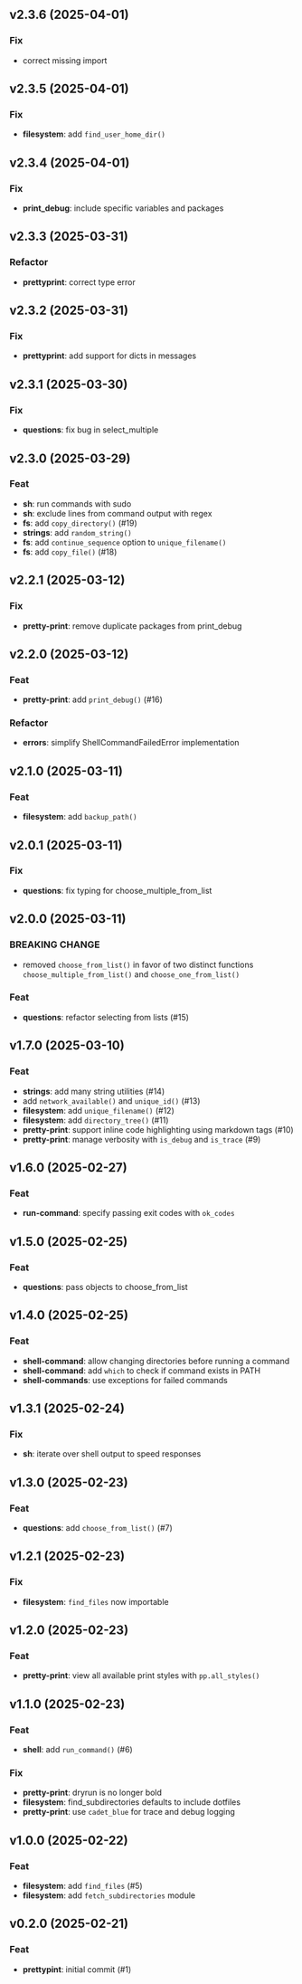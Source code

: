 ## v2.3.6 (2025-04-01)

### Fix

- correct missing import

## v2.3.5 (2025-04-01)

### Fix

- **filesystem**: add `find_user_home_dir()`

## v2.3.4 (2025-04-01)

### Fix

- **print_debug**: include specific variables and packages

## v2.3.3 (2025-03-31)

### Refactor

- **prettyprint**: correct type error

## v2.3.2 (2025-03-31)

### Fix

- **prettyprint**: add support for dicts in messages

## v2.3.1 (2025-03-30)

### Fix

- **questions**: fix bug in select_multiple

## v2.3.0 (2025-03-29)

### Feat

- **sh**: run commands with sudo
- **sh**: exclude lines from command output with regex
- **fs**: add `copy_directory()` (#19)
- **strings**: add `random_string()`
- **fs**: add `continue_sequence` option to `unique_filename()`
- **fs**: add `copy_file()` (#18)

## v2.2.1 (2025-03-12)

### Fix

- **pretty-print**: remove duplicate packages from print_debug

## v2.2.0 (2025-03-12)

### Feat

- **pretty-print**: add `print_debug()` (#16)

### Refactor

- **errors**: simplify ShellCommandFailedError implementation

## v2.1.0 (2025-03-11)

### Feat

- **filesystem**: add `backup_path()`

## v2.0.1 (2025-03-11)

### Fix

- **questions**: fix typing for choose_multiple_from_list

## v2.0.0 (2025-03-11)

### BREAKING CHANGE

- removed `choose_from_list()` in favor of two distinct functions `choose_multiple_from_list()` and `choose_one_from_list()`

### Feat

- **questions**: refactor selecting from lists (#15)

## v1.7.0 (2025-03-10)

### Feat

- **strings**: add many string utilities (#14)
- add `network_available()` and `unique_id()` (#13)
- **filesystem**: add `unique_filename()` (#12)
- **filesystem**: add `directory_tree()` (#11)
- **pretty-print**: support inline code highlighting using markdown tags (#10)
- **pretty-print**: manage verbosity with `is_debug` and `is_trace` (#9)

## v1.6.0 (2025-02-27)

### Feat

- **run-command**: specify passing exit codes with `ok_codes`

## v1.5.0 (2025-02-25)

### Feat

- **questions**: pass objects to choose_from_list

## v1.4.0 (2025-02-25)

### Feat

- **shell-command**: allow changing directories before running a command
- **shell-command**: add `which` to check if command exists in PATH
- **shell-commands**: use exceptions for failed commands

## v1.3.1 (2025-02-24)

### Fix

- **sh**: iterate over shell output to speed responses

## v1.3.0 (2025-02-23)

### Feat

- **questions**: add `choose_from_list()` (#7)

## v1.2.1 (2025-02-23)

### Fix

- **filesystem**: `find_files` now importable

## v1.2.0 (2025-02-23)

### Feat

- **pretty-print**: view all available print styles with `pp.all_styles()`

## v1.1.0 (2025-02-23)

### Feat

- **shell**: add `run_command()` (#6)

### Fix

- **pretty-print**: dryrun is no longer bold
- **filesystem**: find_subdirectories defaults to include dotfiles
- **pretty-print**: use `cadet_blue` for trace and debug logging

## v1.0.0 (2025-02-22)

### Feat

- **filesystem**: add `find_files` (#5)
- **filesystem**: add `fetch_subdirectories` module

## v0.2.0 (2025-02-21)

### Feat

- **prettypint**: initial commit (#1)
